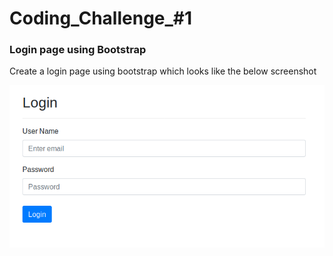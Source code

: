 # Coding_Challenge_#1

###  Login page using Bootstrap

Create a login page using bootstrap which looks like the below screenshot

![bootstrap login page](bootstrap-login-page.png)

